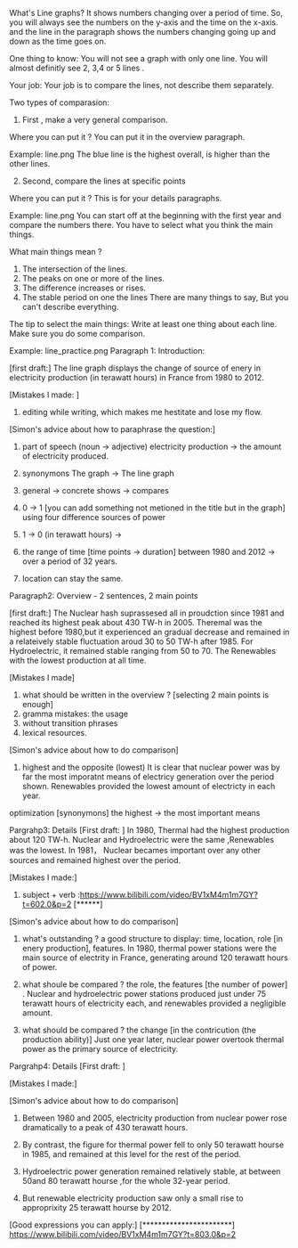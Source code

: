 What's Line graphs?
It shows numbers changing over a period of time. 
So, you will always see the numbers on the y-axis and the time on the x-axis.
and the line in the paragraph shows the numbers changing  going up and down as the time goes on. 

One thing to know:
You will not see a graph with only one line. You will almost definitly see 2, 3,4 or 5 lines .

Your job: 
Your job is to compare the lines, not describe them separately.  

Two types of comparasion:
1. First , make a very general comparison. 

Where you can put it ? 
You can put it in the overview paragraph. 

Example: 
line.png 
The blue line is the highest overall, is higher than the other lines.

2. Second, compare the lines at specific points

Where you can put it ? 
This is for your details paragraphs. 

Example: 
line.png 
You can start off at the beginning with the first year and compare the numbers there. 
You have to select what you think the main things. 

What main things mean ? 
1. The intersection of the lines. 
2. The peaks on one or more of the lines.  
3. The difference increases or rises. 
4. The stable period on one the lines 
There are many things to say, But you can't describe everything. 

The tip to select the main things:
Write at least one thing about each line.  
Make sure you do some comparison. 


Example: line_practice.png 
Paragraph 1: Introduction:          

[first draft:]
The line graph displays the change of source of enery in electricity production (in terawatt hours)
in France from 1980 to 2012. 

[Mistakes I made: ]
1. editing while writing, which makes me hestitate and lose my flow. 


[Simon's advice about how to paraphrase the question:]
1. part of speech (noun -> adjective)
electricity production -> the amount of electricity produced.

2. synonymons 
The graph -> The line graph 

3. general -> concrete 
shows -> compares 

4. 0 -> 1 [you can add something not metioned in the title but in the graph]
using four difference sources of power

5. 1 -> 0
(in terawatt hours) -> 

6. the range of time  [time points -> duration]
between 1980 and 2012 -> over a period of 32 years. 

7. location 
can stay the same. 



Paragraph2: Overview - 2 sentences, 2 main points 

[first draft:]
The Nuclear hash suprassesed all in proudction since 1981 and reached its highest peak about 430 TW-h in 2005. Theremal was the highest before 1980,but it 
experienced an gradual decrease and remained in a relateively stable fluctuation aroud 30 to 50 TW-h after 1985.  For Hydroelectric, it remained stable ranging  from 50 to 70. The Renewables with the lowest production at all time. 

[Mistakes I made]
1. what should be written in the overview ?  [selecting 2 main points is enough]
2. gramma mistakes: the usage 
3. without transition phrases
4. lexical resources. 


[Simon's advice about how to do comparison]
1. highest and the opposite (lowest)
It is clear that nuclear power was by far the most imporatnt means of electricy generation over the period shown. 
Renewables provided the lowest amount of electricty in each year. 

optimization [synonymons]
the highest -> the most important means 


Pargrahp3: Details 
[First draft: ]
In 1980, Thermal had the highest production about 120 TW-h. Nuclear and Hydroelectric were the same ,Renewables was the lowest. 
In 1981， Nuclear becames important over any other sources and remained highest over the period. 


[Mistakes I made:]
1. subject + verb :https://www.bilibili.com/video/BV1xM4m1m7GY?t=602.0&p=2    [******]


[Simon's advice about how to do comparison]
1. what's outstanding ? a good structure to display: time, location, role [in enery production], features. 
 In 1980, thermal power stations were the main source of electrity in France, generating around 120 terawatt hours of power.

2. what shoule be compared ?  the role, the features [the number of power] . 
Nuclear and hydroelectric power stations produced just under 75 terawatt hours of electricity each, and renewables provided a negligible amount.

3. what should be compared ?  the change [in the contricution (the production ability)] 
Just one year later, nuclear power overtook thermal power as the primary source of electricity.



Pargrahp4: Details 
[First draft: ]



[Mistakes I made:]


[Simon's advice about how to do comparison]
1. Between 1980 and 2005, electricity production from nuclear power rose dramatically to a peak of 430 terawatt hours. 

2. By contrast, the figure for thermal power fell to only 50 terawatt hourse in  1985, and remained at this level for the rest of the period.

3. Hydroelectric power generation remained relatively stable, at between 50and 80 terawatt hourse ,for the whole 32-year period. 

4. But renewable electricity production saw only a small rise to approprixity 25 terawatt hourse by 2012. 


[Good expressions you can apply:]         [***********************]
https://www.bilibili.com/video/BV1xM4m1m7GY?t=803.0&p=2